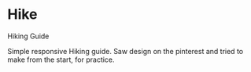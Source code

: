 # Hike
Hiking Guide

Simple responsive Hiking guide. Saw design on the pinterest and tried to make from the start, for practice.
